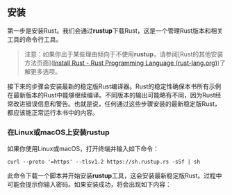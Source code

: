 ## 安装

第一步是安装Rust。我们会通过**rustup**下载Rust，这是一个管理Rust版本和相关工具的命令行工具。

> 注意：如果你出于某些理由倾向于不使用**rustup**，请参阅[Rust的其他安装方法页面]([Install Rust - Rust Programming Language (rust-lang.org)](https://www.rust-lang.org/tools/install))了解更多选项。

接下来的步骤会安装最新的稳定版Rust编译器。Rust的稳定性确保本书所有示例在最新版本的Rust中能够继续编译。不同版本的输出可能略有不同，因为Rust经常改进错误信息和警告。也就是说，任何通过这些步骤安装的最新稳定版Rust，都应该能正常运行本书中的内容。

### 在Linux或macOS上安装rustup

如果你使用Linux或macOS，打开终端并输入如下命令：

```shell
curl --proto '=https' --tlsv1.2 https://sh.rustup.rs -sSf | sh
```

此命令下载一个脚本并开始安装**rustup**工具，这会安装最新稳定版Rust。过程中可能会提示你输入密码。如果安装成功，将会出现如下内容：



